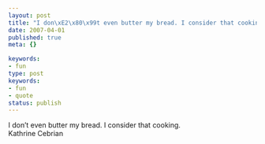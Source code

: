 ```yaml
---
layout: post
title: "I don\xE2\x80\x99t even butter my bread. I consider that cooking."
date: 2007-04-01
published: true
meta: {}

keywords:
- fun
type: post
keywords:
- fun
- quote
status: publish
---
```

I don&#8217;t even butter my bread. I consider that cooking.<br />Kathrine Cebrian
